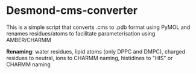 # Desmond-cms-converter

This is a simple script that converts .cms to .pdb format using PyMOL and renames residues/atoms to facilitate parameterisation using AMBER/CHARMM

**Renaming**: water residues, lipid atoms (only DPPC and DMPC), charged residues to neutral, ions to CHARMM naming, histidines to "HIS" or CHARMM naming
